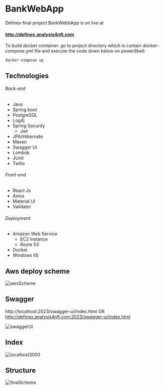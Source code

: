 # BankWebApp
Definex final project BankWebbApp is on live at 
#### http://definex.analysis4nft.com 

To build docker container. go to project directory which is contain docker-compose.yml file
and execute the code down below on powerShell:
```console
docker-compose up
```

## Technologies
###### Back-end
- Java
- Spring boot
- PostgreSQL
- Log4j
- Spring Security
  - Jwt
- JPA/Hibernate
- Maven
- Swagger UI
- Lombok
- JUnit
- Twilio
###### Front-end
- React Js
- Axios
- Material UI
- Validator
###### Deployment
- Amazon Web Service
   - EC2 Instance
   - Route 53
- Docker
- Windows IIS


## Aws deploy scheme 

![awsScheme](https://user-images.githubusercontent.com/65484711/221343400-029d9960-4558-40b5-b667-4f438578ccc7.PNG)


## Swagger 
http://localhost:2023/swagger-ui/index.html    OR   http://definex.analysis4nft.com:2023/swagger-ui/index.html

![swaggerUI](https://user-images.githubusercontent.com/65484711/221343562-61d02136-b177-437d-b907-78530de5332a.PNG)
            

## Index
![localhost3000](https://user-images.githubusercontent.com/65484711/221343596-608bce52-8d62-4cb1-a874-d8715328b8bf.png)

## Structure
![finalScheme](https://user-images.githubusercontent.com/65484711/221385358-3b9bd7e4-be65-4d6b-8c40-fd4fd8a164b6.PNG)

